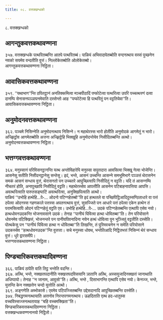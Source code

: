 ```yaml
---
title: ०८. वत्तक्खन्धको

---
```

८. वत्तक्खन्धको  


## आगन्तुकवत्तकथावण्णना

३५७. वत्तक्खन्धके पत्थरितब्बन्ति आतपे पत्थरितब्बं। पाळियं अभिवादापेतब्बोति वन्दनत्थाय वस्सं पुच्छनेन नवको सयमेव वन्दतीति वुत्तं। निल्‍लोकेतब्बोति ओलोकेतब्बो।  
आगन्तुकवत्तकथावण्णना निट्ठिता।  


## आवासिकवत्तकथावण्णना

३५९. ‘‘यथाभाग’’न्ति ठपितट्ठानं अनतिक्‍कमित्वा मञ्‍चपीठादिं पप्फोटेत्वा पत्थरित्वा उपरि पच्‍चत्थरणं दत्वा दानम्पि सेनासनपञ्‍ञापनमेवाति दस्सेन्तो आह ‘‘पप्फोटेत्वा हि पत्थरितुं पन वट्टतियेवा’’ति।  
आवासिकवत्तकथावण्णना निट्ठिता।  


## अनुमोदनवत्तकथावण्णना

३६२. पञ्‍चमे निसिन्‍नेति अनुमोदनत्थाय निसिन्‍ने। न महाथेरस्स भारो होतीति अनुमोदकं आगमेतुं न भारो। अज्झिट्ठोव आगमेतब्बोति अत्तना अज्झिट्ठेहि भिक्खूहि अनुमोदन्तेयेव निसीदितब्बन्ति अत्थो।  
अनुमोदनवत्तकथावण्णना निट्ठिता।  


## भत्तग्गवत्तकथावण्णना

३६४. मनुस्सानं परिविसनट्ठानन्ति यत्थ अन्तोविहारेपि मनुस्सा सपुत्तदारा आवसित्वा भिक्खू नेत्वा भोजेन्ति। आसनेसु सतीति निसीदनट्ठानेसु सन्तेसु। इदं, भन्ते, आसनं उच्‍चन्ति आसन्‍ने समभूमिभागे पञ्‍ञत्तं थेरासनेन समकं आसनं सन्धाय वुत्तं, थेरासनतो पन उच्‍चतरे आपुच्छित्वापि निसीदितुं न वट्टति। यदि तं आसन्‍नम्पि नीचतरं होति, अनापुच्छापि निसीदितुं वट्टति। महाथेरस्सेव आपत्तीति आसनेन पटिबाहनापत्तिया आपत्ति। अवत्थरित्वाति पारुतसङ्घाटिं अवत्थरित्वा, अनुक्खिपित्वाति अत्थो।  
पाळियं ‘‘उभोहि हत्थेहि…पे॰… ओदनो पटिग्गहेतब्बो’’ति इदं हत्थतले वा पच्छिपिट्ठिआदिदुस्सण्ठिताधारे वा पत्तं ठपेत्वा ओदनस्स गहणकाले पत्तस्स अपतनत्थाय वुत्तं, सुसज्‍जिते पन आधारे पत्तं ठपेत्वा एकेन हत्थेन तं परामसित्वापि ओदनं पटिग्गहेतुं वट्टति एव। उभोहि हत्थेहि…पे॰… उदकं पटिग्गहेतब्बन्ति एत्थापि एसेव नयो।  
हत्थधोवनउदकन्ति भोजनावसाने उदकं। तेनाह ‘‘पानीयं पिवित्वा हत्था धोवितब्बा’’ति। तेन परियोसाने धोवनमेव पटिक्खित्तं, भोजनन्तरे पन पानीयपिवनादिना नयेन हत्थं धोवित्वा पुन भुञ्‍जितुं वट्टतीति दस्सेति। पोत्थकेसु पन ‘‘पानीयं पिवित्वा हत्था न धोवितब्बा’’ति लिखन्ति, तं पुरिमवचनेन न समेति परियोसाने उदकस्सेव ‘‘हत्थधोवनउदक’’न्ति वुत्तत्ता। सचे मनुस्सा धोवथ, भन्तेतिआदि निट्ठितभत्तं निसिन्‍नं थेरं सन्धाय वुत्तं। धुरे द्वारसमीपे।  
भत्तग्गवत्तकथावण्णना निट्ठिता।  


## पिण्डचारिकवत्तकथादिवण्णना

३६६. पाळियं ठापेति वाति तिट्ठ भन्तेति वदन्ति।  
३६७. अत्थि, भन्ते, नक्खत्तपदानीति नक्खत्तपदविसयानि ञातानि अत्थि, अस्सयुजादिनक्खत्तं जानाथाति अधिप्पायो। तेनाह ‘‘न जानाम, आवुसो’’ति। अत्थि, भन्ते , दिसाभागन्ति एत्थापि एसेव नयो। केनज्‍ज, भन्ते, युत्तन्ति केन नक्खत्तेन चन्दो युत्तोति अत्थो।  
३६९. अङ्गणेति अब्भोकासे। एवमेव पटिपज्‍जितब्बन्ति उद्देसदानादि आपुच्छितब्बन्ति दस्सेति।  
३७४. निबद्धगमनत्थायाति अत्तनोव निरन्तरगमनत्थाय। ऊहदिताति एत्थ हद-धातुस्स वच्‍चविस्सज्‍जनत्थतायाह ‘‘बहि वच्‍चमक्खिता’’ति।  
पिण्डचारिकवत्तकथादिवण्णना निट्ठिता।  
वत्तक्खन्धकवण्णनानयो निट्ठितो।  